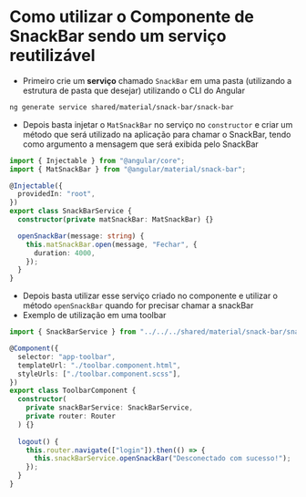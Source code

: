 # Como utilizar o Componente de SnackBar sendo um serviço reutilizável

- Primeiro crie um **serviço** chamado `SnackBar` em uma pasta (utilizando a estrutura de pasta que desejar) utilizando o CLI do Angular

```bash
ng generate service shared/material/snack-bar/snack-bar
```

- Depois basta injetar o `MatSnackBar` no serviço no `constructor` e criar um método que será utilizado na aplicação para chamar o SnackBar, tendo como argumento a mensagem que será exibida pelo SnackBar

```ts
import { Injectable } from "@angular/core";
import { MatSnackBar } from "@angular/material/snack-bar";

@Injectable({
  providedIn: "root",
})
export class SnackBarService {
  constructor(private matSnackBar: MatSnackBar) {}

  openSnackBar(message: string) {
    this.matSnackBar.open(message, "Fechar", {
      duration: 4000,
    });
  }
}
```

- Depois basta utilizar esse serviço criado no componente e utilizar o método `openSnackBar` quando for precisar chamar a snackBar
- Exemplo de utilização em uma toolbar

```ts
import { SnackBarService } from "../../../shared/material/snack-bar/snack-bar.service";

@Component({
  selector: "app-toolbar",
  templateUrl: "./toolbar.component.html",
  styleUrls: ["./toolbar.component.scss"],
})
export class ToolbarComponent {
  constructor(
    private snackBarService: SnackBarService,
    private router: Router
  ) {}
  
  logout() {
    this.router.navigate(["login"]).then(() => {
      this.snackBarService.openSnackBar("Desconectado com sucesso!");
    });
  }
}
```
